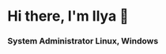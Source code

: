 <h1>Hi there, I'm Ilya 👋</h1>
<h3>System Administrator Linux, Windows
<!--
**ilkuru/ilkuru** is a ✨ _special_ ✨ repository because its `README.md` (this file) appears on your GitHub profile.
<a href="https://daniilshat.ru/" target="_blank">Ilya</a>
Here are some ideas to get you started:

- 🔭 I’m currently working on ...
- 🌱 I’m currently learning ...
- 👯 I’m looking to collaborate on ...
- 🤔 I’m looking for help with ...
- 💬 Ask me about ...
- 📫 How to reach me: ...
- 😄 Pronouns: ...
- ⚡ Fun fact: ...
-->
